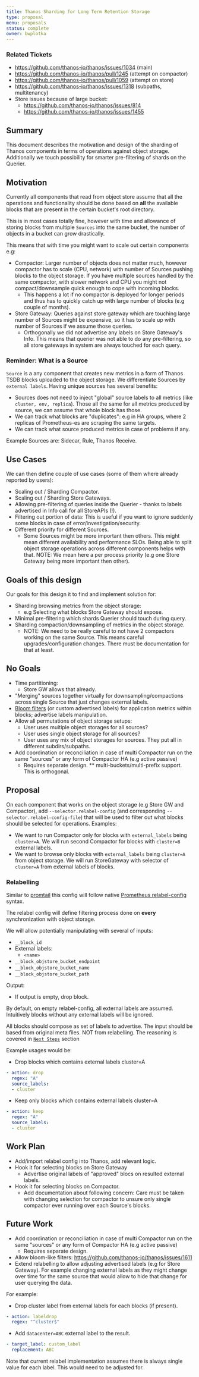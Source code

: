 ```yaml
---
title: Thanos Sharding for Long Term Retention Storage
type: proposal
menu: proposals
status: complete
owner: bwplotka
---
```


### Related Tickets

* https://github.com/thanos-io/thanos/issues/1034 (main)
* https://github.com/thanos-io/thanos/pull/1245 (attempt on compactor)
* https://github.com/thanos-io/thanos/pull/1059 (attempt on store)
* https://github.com/thanos-io/thanos/issues/1318 (subpaths, multitenancy)
* Store issues because of large bucket:
  * https://github.com/thanos-io/thanos/issues/814
  * https://github.com/thanos-io/thanos/issues/1455

## Summary

This document describes the motivation and design of the sharding of Thanos components in terms of operations against object storage.
Additionally we touch possibility for smarter pre-filtering of shards on the Querier.

## Motivation

Currently all components that read from object store assume that all the operations and functionality should be done based
on **all** the available blocks that are present in the certain bucket's root directory.

This is in most cases totally fine, however with time and allowance of storing blocks from multiple `Sources` into the same bucket,
the number of objects in a bucket can grow drastically.

This means that with time you might want to scale out certain components e.g:

* Compactor: Larger number of objects does not matter much, however compactor has to scale (CPU, network) with number of Sources pushing blocks to the object storage.
If you have multiple sources handled by the same compactor, with slower network and CPU you might not compact/downsample quick enough to cope with incoming blocks.
    * This happens a lot if no compactor is deployed for longer periods and thus has to quickly catch up with large number of blocks (e.g couple of months).
* Store Gateway: Queries against store gateway which are touching large number of Sources might be expensive, so it has to scale up with number of Sources if we assume those queries.
    * Orthogonally we did not advertise any labels on Store Gateway's Info. This means that querier was not able to do any pre-filtering, so all store gateways in system are always touched for each query.

### Reminder: What is a Source

`Source` is a any component that creates new metrics in a form of Thanos TSDB blocks uploaded to the object storage. We differentiate Sources by `external labels`.
Having unique sources has several benefits:

 * Sources does not need to inject "global" source labels to all metrics (like `cluster, env, replica`). Those all the same for all metrics produced by source, we can assume that whole block has those.
 * We can track what blocks are "duplicates": e.g in HA groups, where 2 replicas of Prometheus-es are scraping the same targets.
 * We can track what source produced metrics in case of problems if any.

Example Sources are: Sidecar, Rule, Thanos Receive.

## Use Cases

We can then define couple of use cases (some of them where already reported by users):

* Scaling out / Sharding Compactor.
* Scaling out / Sharding Store Gateways.
* Allowing pre-filtering of queries inside the Querier - thanks to labels advertised in Info call for all StoreAPIs (!).
* Filtering out portion of data: This is useful if you want to ignore suddenly some blocks in case of error/investigation/security.
* Different priority for different Sources.
    * Some Sources might be more important then others. This might mean different availability and performance SLOs.
    Being able to split object storage operations across different components helps with that. NOTE: We mean here a per process priority (e.g one Store Gateway being more important then other).

## Goals of this design

Our goals for this design it to find and implement solution for:

* Sharding browsing metrics from the object storage:
  * e.g Selecting what blocks Store Gateway should expose.
* Minimal pre-filtering which shards Querier should touch during query.
* Sharding compaction/downsampling of metrics in the object storage.
  * NOTE: We need to be really careful to not have 2 compactors working on the same Source.
  This means careful upgrades/configuration changes. There must be documentation for that at least.

## No Goals

* Time partitioning:
  * Store GW allows that already.
* "Merging" sources together virtually for downsampling/compactions across single Source that just changes external labels.
* [Bloom filters](https://github.com/thanos-io/thanos/issues/1611) (or custom advertised labels) for application metrics within blocks; advertise labels manipulation.
* Allow all permutations of object storage setups:
    * User uses multiple object storages for all sources?
    * User uses single object storage for all sources?
    * User uses any mix of object storages for sources. They put all in different subdirs/subpaths.
* Add coordination or reconciliation in case of multi Compactor run on the same "sources" or any form of Compactor HA (e.g active passive)
    * Requires separate design.
** multi-buckets/multi-prefix support. This is orthogonal.

## Proposal

On each component that works on the object storage (e.g Store GW and Compactor), add `--selector.relabel-config`
(and corresponding `--selector.relabel-config-file`) that will be used to filter out what blocks should be selected for operations. Examples:

* We want to run Compactor only for blocks with `external_labels` being `cluster=A`. We will run second Compactor for blocks with `cluster=B` external labels.
* We want to browse only blocks with `external_labels` being `cluster=A` from object storage. We will run StoreGateway with selector of `cluster=A` from external labels of blocks.

### Relabelling

Similar to [promtail](https://github.com/grafana/loki/blob/master/docs/clients/promtail/scraping.md#relabeling) this config will follow native
[Prometheus relabel-config](https://prometheus.io/docs/prometheus/latest/configuration/configuration/#relabel_config) syntax.

The relabel config will define filtering process done on **every** synchronization with object storage.

We will allow potentially manipulating with several of inputs:

* `__block_id`
* External labels:
  * `<name>`
* `__block_objstore_bucket_endpoint`
* `__block_objstore_bucket_name`
* `__block_objstore_bucket_path`

Output:

* If output is empty, drop block.

By default, on empty relabel-config, all external labels are assumed.
Intuitively blocks without any external labels will be ignored.

All blocks should compose as set of labels to advertise. The input should be based from original meta files. NOT from relabelling.
The reasoning is covered in [`Next Steps`](#Future-Work) section

Example usages would be:

* Drop blocks which contains external labels cluster=A

```yaml
- action: drop
  regex: "A"
  source_labels:
  - cluster
```

* Keep only blocks which contains external labels cluster=A
```yaml
- action: keep
  regex: "A"
  source_labels:
  - cluster
```

## Work Plan

* Add/import relabel config into Thanos, add relevant logic.
* Hook it for selecting blocks on Store Gateway
    * Advertise original labels of "approved" blocs on resulted external labels.
* Hook it for selecting blocks on Compactor.
    * Add documentation about following concern: Care must be taken with changing selection for compactor to unsure only single compactor ever running over each Source's blocks.

## Future Work

* Add coordination or reconciliation in case of multi Compactor run on the same "sources" or any form of Compactor HA (e.g active passive)
    * Requires separate design.
* Allow bloom-like filters: https://github.com/thanos-io/thanos/issues/1611
* Extend relabelling to allow adjusting advertised labels (e.g for Store Gateway). For example changing external labels as they might change over time for the same source that would allow to
hide that change for user querying the data.

For example:

* Drop cluster label from external labels for each blocks (if present).

```yaml
- action: labeldrop
  regex: "^cluster$"

```

* Add `datacenter=ABC` external label to the result.

```yaml
- target_label: custom_label
  replacement: ABC
```

Note that current relabel implementation assumes there is always single value for each label. This would need to be adjusted for.


